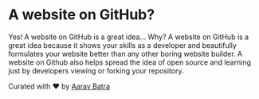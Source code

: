 # A website on GitHub?

Yes! A website on GitHub is a great idea... Why? A website on GitHub is a great idea because it shows your skills as a developer and beautifully formulates your website better than any other boring website builder. A website on Github also helps spread the idea of open source and learning just by developers viewing or forking your repository.

 Curated with ❤️ by [Aarav Batra](https://github.com/aarav-batra)

